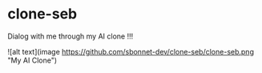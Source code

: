 # clone-seb
Dialog with me through my AI clone !!!



![alt text](image https://github.com/sbonnet-dev/clone-seb/clone-seb.png "My AI Clone")
